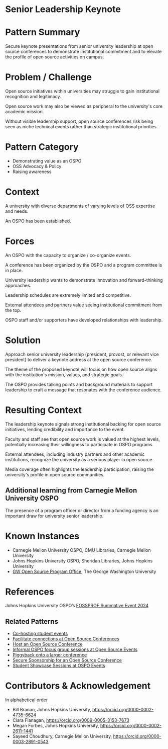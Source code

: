 # Senior Leadership Keynote

# Pattern Summary
Secure keynote presentations from senior university leadership at open source conferences to demonstrate institutional commitment and to elevate the profile of open source activities on campus.

# Problem / Challenge
Open source initiatives within universities may struggle to gain institutional recognition and legitimacy. 

Open source work may also be viewed as peripheral to the university's core academic mission. 

Without visible leadership support, open source conferences risk being seen as niche technical events rather than strategic institutional priorities. 

# Pattern Category
- Demonstrating value as an OSPO
- OSS Advocacy & Policy
- Raising awareness
   
# Context
A university with diverse departments of varying levels of OSS expertise and needs.

An OSPO has been established.

# Forces
An OSPO with the capacity to organize / co-organize events.

A conference has been organized by the OSPO and a program committee is in place.

University leadership wants to demonstrate innovation and forward-thinking approaches.

Leadership schedules are extremely limited and competitive.

External attendees and partners value seeing institutional commitment from the top.

OSPO staff and/or supporters have developed relationships with leadership.

# Solution
Approach senior university leadership (president, provost, or relevant vice president) to deliver a keynote address at the open source conference. 

The theme of the proposed keynote will focus on how open source aligns with the institution's mission, values, and strategic goals.

The OSPO provides talking points and background materials to support leadership to craft a message that resonates with the conference audience.

# Resulting Context
The leadership keynote signals strong institutional backing for open source initiatives, lending credibility and importance to the event. 

Faculty and staff see that open source work is valued at the highest levels, potentially increasing their willingness to participate in OSPO programs. 

External attendees, including industry partners and other academic institutions, recognize the university as a serious player in open source. 

Media coverage often highlights the leadership participation, raising the university's profile in open source communities. 

## Additional learning from Carnegie Mellon University OSPO
The presence of a program officer or director from a funding agency is an important draw for university senior leadership.

# Known Instances
* Carnegie Mellon University OSPO, CMU Libraries, Carnegie Mellon University
* Johns Hopkins University OSPO, Sheridan Libraries, Johns Hopkins University
* [GW Open Source Program Office](https://ospo.gwu.edu/), The George Washington University

# References
Johns Hopkins University OSPO’s [FOSSPROF Summative Event 2024](https://ospo.library.jhu.edu/services/free-and-open-source-software-project-fund-fossprof/fossprof-summative-event/)

## Related Patterns
* [Co-hosting student events](https://github.com/CURIOSSorg/curioss-patterns/blob/main/cohosting-student-events.md)
* [Facilitate connections at Open Source Conferences](https://github.com/CURIOSSorg/curioss-patterns/blob/main/facilitate-connections-at-open-source-conferences.md)
* [Host an Open Source Conference](https://github.com/CURIOSSorg/curioss-patterns/blob/main/host-an-open-source-conference.md)
* [Informal OSPO focus group sessions at Open Source Events](https://github.com/CURIOSSorg/curioss-patterns/blob/main/informal-ospo-focus-groups-at-open-source-events.md)
* [Piggyback onto a larger conference](piggyback-onto-a-larger-conference.md)
* [Secure Sponsorship for an Open Source Conference](https://github.com/CURIOSSorg/curioss-patterns/blob/main/secure-sponsorship-for-an-open-source-conference.md)
* [Student Showcase Sessions at OSPO Events](https://github.com/CURIOSSorg/curioss-patterns/blob/main/student-showcase-sessions-at-ospo-events.md)

# Contributors & Acknowledgement
In alphabetical order

* Bill Branan, Johns Hopkins University, https://orcid.org/0000-0002-4735-6624
* Ciara Flanagan, https://orcid.org/0009-0005-3153-7673
* Megan Forbes, Johns Hopkins University, https://orcid.org/0000-0002-2611-1441
* Sayeed Choudhury, Carnegie Mellon University, https://orcid.org/0000-0003-2891-0543
